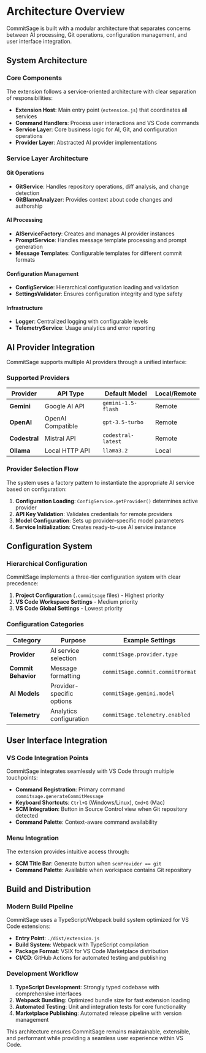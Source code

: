 # Architecture Overview

CommitSage is built with a modular architecture that separates concerns between AI processing, Git operations, configuration management, and user interface integration.

## System Architecture

### Core Components

The extension follows a service-oriented architecture with clear separation of responsibilities:

- **Extension Host**: Main entry point (`extension.js`) that coordinates all services
- **Command Handlers**: Process user interactions and VS Code commands
- **Service Layer**: Core business logic for AI, Git, and configuration operations
- **Provider Layer**: Abstracted AI provider implementations

### Service Layer Architecture

#### Git Operations
- **GitService**: Handles repository operations, diff analysis, and change detection
- **GitBlameAnalyzer**: Provides context about code changes and authorship

#### AI Processing
- **AIServiceFactory**: Creates and manages AI provider instances
- **PromptService**: Handles message template processing and prompt generation
- **Message Templates**: Configurable templates for different commit formats

#### Configuration Management
- **ConfigService**: Hierarchical configuration loading and validation
- **SettingsValidator**: Ensures configuration integrity and type safety

#### Infrastructure
- **Logger**: Centralized logging with configurable levels
- **TelemetryService**: Usage analytics and error reporting

## AI Provider Integration

CommitSage supports multiple AI providers through a unified interface:

### Supported Providers

| Provider | API Type | Default Model | Local/Remote |
|----------|----------|---------------|-------------|
| **Gemini** | Google AI API | `gemini-1.5-flash` | Remote |
| **OpenAI** | OpenAI Compatible | `gpt-3.5-turbo` | Remote |
| **Codestral** | Mistral API | `codestral-latest` | Remote |
| **Ollama** | Local HTTP API | `llama3.2` | Local |

### Provider Selection Flow

The system uses a factory pattern to instantiate the appropriate AI service based on configuration:

1. **Configuration Loading**: `ConfigService.getProvider()` determines active provider
2. **API Key Validation**: Validates credentials for remote providers
3. **Model Configuration**: Sets up provider-specific model parameters
4. **Service Initialization**: Creates ready-to-use AI service instance

## Configuration System

### Hierarchical Configuration

CommitSage implements a three-tier configuration system with clear precedence:

1. **Project Configuration** (`.commitsage` files) - Highest priority
2. **VS Code Workspace Settings** - Medium priority
3. **VS Code Global Settings** - Lowest priority

### Configuration Categories

| Category | Purpose | Example Settings |
|----------|---------|------------------|
| **Provider** | AI service selection | `commitSage.provider.type` |
| **Commit Behavior** | Message formatting | `commitSage.commit.commitFormat` |
| **AI Models** | Provider-specific options | `commitSage.gemini.model` |
| **Telemetry** | Analytics configuration | `commitSage.telemetry.enabled` |

## User Interface Integration

### VS Code Integration Points

CommitSage integrates seamlessly with VS Code through multiple touchpoints:

- **Command Registration**: Primary command `commitsage.generateCommitMessage`
- **Keyboard Shortcuts**: `Ctrl+G` (Windows/Linux), `Cmd+G` (Mac)
- **SCM Integration**: Button in Source Control view when Git repository detected
- **Command Palette**: Context-aware command availability

### Menu Integration

The extension provides intuitive access through:
- **SCM Title Bar**: Generate button when `scmProvider == git`
- **Command Palette**: Available when workspace contains Git repository

## Build and Distribution

### Modern Build Pipeline

CommitSage uses a TypeScript/Webpack build system optimized for VS Code extensions:

- **Entry Point**: `./dist/extension.js`
- **Build System**: Webpack with TypeScript compilation
- **Package Format**: VSIX for VS Code Marketplace distribution
- **CI/CD**: GitHub Actions for automated testing and publishing

### Development Workflow

1. **TypeScript Development**: Strongly typed codebase with comprehensive interfaces
2. **Webpack Bundling**: Optimized bundle size for fast extension loading
3. **Automated Testing**: Unit and integration tests for core functionality
4. **Marketplace Publishing**: Automated release pipeline with version management

This architecture ensures CommitSage remains maintainable, extensible, and performant while providing a seamless user experience within VS Code.